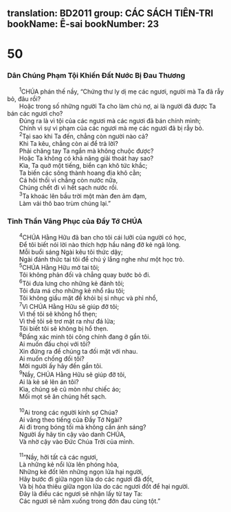 translation: BD2011
group: CÁC SÁCH TIÊN-TRI
bookName: Ê-sai 
bookNumber: 23
-------

<div class="title"><h1>50</h1><h3>Dân Chúng Phạm Tội Khiến Ðất Nước Bị Ðau Thương</h3></div>
<span class="verse es_50_1">  <sup>1</sup>CHÚA phán thế nầy, “Chứng thư ly dị mẹ các ngươi, người mà Ta đã rẫy bỏ, đâu rồi?<br/>  Hoặc trong số những người Ta cho làm chủ nợ, ai là người đã được Ta bán các ngươi cho?<br/>  Ðúng ra là vì tội của các ngươi mà các ngươi đã bán chính mình;<br/>  Chính vì sự vi phạm của các ngươi mà mẹ các ngươi đã bị rẫy bỏ.<br/></span>
<span class="verse es_50_2">  <sup>2</sup>Tại sao khi Ta đến, chẳng còn người nào cả?<br/>  Khi Ta kêu, chẳng còn ai để trả lời?<br/>  Phải chăng tay Ta ngắn mà không chuộc được?<br/>  Hoặc Ta không có khả năng giải thoát hay sao?<br/>  Kìa, Ta quở một tiếng, biển cạn khô tức khắc;<br/>  Ta biến các sông thành hoang địa khô cằn;<br/>  Cá hôi thối vì chẳng còn nước nữa,<br/>  Chúng chết đi vì hết sạch nước rồi.<br/></span>
<span class="verse es_50_3">  <sup>3</sup>Ta khoác lên bầu trời một màn đen ảm đạm,<br/>  Làm vải thô bao trùm chúng lại.”<br/></span>
<div class="title"><h3>Tinh Thần Vâng Phục của Ðầy Tớ CHÚA</h3></div>
<span class="verse es_50_4">  <sup>4</sup>CHÚA Hằng Hữu đã ban cho tôi cái lưỡi của người có học,<br/>  Ðể tôi biết nói lời nào thích hợp hầu nâng đỡ kẻ ngã lòng.<br/>  Mỗi buổi sáng Ngài kêu tôi thức dậy;<br/>  Ngài đánh thức tai tôi để chú ý lắng nghe như một học trò.<br/></span>
<span class="verse es_50_5">  <sup>5</sup>CHÚA Hằng Hữu mở tai tôi;<br/>  Tôi không phản đối và chẳng quay bước bỏ đi.<br/></span>
<span class="verse es_50_6">  <sup>6</sup>Tôi đưa lưng cho những kẻ đánh tôi;<br/>  Tôi đưa má cho những kẻ nhổ râu tôi;<br/>  Tôi không giấu mặt để khỏi bị sỉ nhục và phỉ nhổ,<br/></span>
<span class="verse es_50_7">  <sup>7</sup>Vì CHÚA Hằng Hữu sẽ giúp đỡ tôi;<br/>  Vì thế tôi sẽ không hổ thẹn;<br/>  Vì thế tôi sẽ trơ mặt ra như đá lửa;<br/>  Tôi biết tôi sẽ không bị hổ thẹn.<br/></span>
<span class="verse es_50_8">  <sup>8</sup>Ðấng xác minh tôi công chính đang ở gần tôi.<br/>  Ai muốn đấu chọi với tôi?<br/>  Xin đứng ra để chúng ta đối mặt với nhau.<br/>  Ai muốn chống đối tôi?<br/>  Mời người ấy hãy đến gần tôi.<br/></span>
<span class="verse es_50_9">  <sup>9</sup>Nầy, CHÚA Hằng Hữu sẽ giúp đỡ tôi,<br/>  Ai là kẻ sẽ lên án tôi?<br/>  Kìa, chúng sẽ cũ mòn như chiếc áo;<br/>  Mối mọt sẽ ăn chúng hết sạch.<br/><br/></span>
<span class="verse es_50_10">  <sup>10</sup>Ai trong các người kính sợ Chúa?<br/>  Ai vâng theo tiếng của Ðầy Tớ Ngài?<br/>  Ai đi trong bóng tối mà không cần ánh sáng?<br/>  Người ấy hãy tin cậy vào danh CHÚA,<br/>  Và nhờ cậy vào Ðức Chúa Trời của mình.<br/><br/></span>
<span class="verse es_50_11">  <sup>11</sup>“Nầy, hỡi tất cả các ngươi,<br/>  Là những kẻ nổi lửa lên phóng hỏa,<br/>  Những kẻ đốt lên những ngọn lửa hại người,<br/>  Hãy bước đi giữa ngọn lửa do các ngươi đã đốt,<br/>  Và bị hỏa thiêu giữa ngọn lửa do các ngươi đốt để hại người.<br/>  Ðây là điều các ngươi sẽ nhận lấy từ tay Ta: <br/>  Các ngươi sẽ nằm xuống trong đớn đau cùng tột.”<br/></span>
